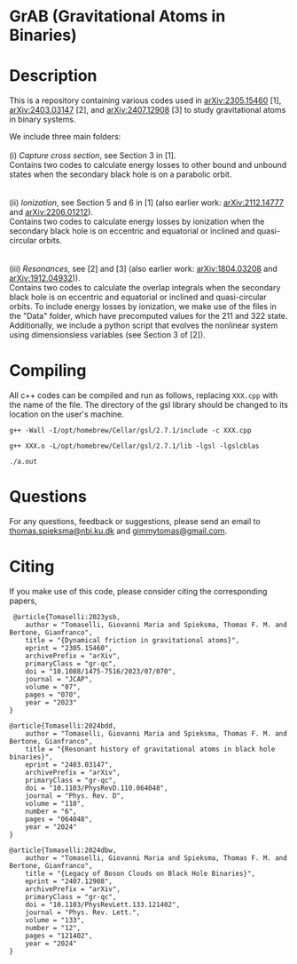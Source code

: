 # GrAB (Gravitational Atoms in Binaries)
# Description
This is a repository containing various codes used in <a href="https://arxiv.org/abs/2305.15460">arXiv:2305.15460</a> [1], <a href="https://arxiv.org/abs/2403.03147">arXiv:2403.03147</a> [2], and <a href="https://arxiv.org/abs/2407.12908">arXiv:2407.12908</a> [3] to study gravitational atoms in binary systems.

We include three main folders:\
\
(i) *Capture cross section*, see Section 3 in [1].\
Contains two codes to calculate energy losses to other bound and unbound states when the secondary black hole is on a parabolic orbit.\
\
\
(ii) *Ionization*, see Section 5 and 6 in [1] (also earlier work: <a href="https://arxiv.org/abs/2112.14777">arXiv:2112.14777</a> and <a href="https://arxiv.org/abs/2206.01212">arXiv:2206.01212</a>).\
Contains two codes to calculate energy losses by ionization when the secondary black hole is on eccentric and equatorial or inclined and quasi-circular orbits.\
\
\
(iii) *Resonances*, see [2] and [3] (also earlier work: <a href="https://arxiv.org/abs/1804.03208">arXiv:1804.03208</a> and <a href="https://arxiv.org/abs/1912.04932">arXiv:1912.04932</a>)).\
Contains two codes to calculate the overlap integrals when the secondary black hole is on eccentric and equatorial or inclined and quasi-circular orbits. To include energy losses by ionization, we make use of the files in the "Data" folder, which have precomputed values for the 211 and 322 state.\
Additionally, we include a python script that evolves the nonlinear system using dimensionsless variables (see Section 3 of [2]).
# Compiling
All c++ codes can be compiled and run as follows, replacing `XXX.cpp` with the name of the file. The directory of the gsl library should be changed to its location on the user's machine.
<pre><code>g++ -Wall -I/opt/homebrew/Cellar/gsl/2.7.1/include -c XXX.cpp
  
g++ XXX.o -L/opt/homebrew/Cellar/gsl/2.7.1/lib -lgsl -lgslcblas

./a.out
</code></pre>
# Questions
For any questions, feedback or suggestions, please send an email to <a href="mailto:thomas.spieksma@nbi.ku.dk">thomas.spieksma@nbi.ku.dk</a> and <a href="mailto:gimmytomas@gmail.com">gimmytomas@gmail.com</a>.
# Citing
If you make use of this code, please consider citing the corresponding papers,
<pre><code> @article{Tomaselli:2023ysb,
    author = "Tomaselli, Giovanni Maria and Spieksma, Thomas F. M. and Bertone, Gianfranco",
    title = "{Dynamical friction in gravitational atoms}",
    eprint = "2305.15460",
    archivePrefix = "arXiv",
    primaryClass = "gr-qc",
    doi = "10.1088/1475-7516/2023/07/070",
    journal = "JCAP",
    volume = "07",
    pages = "070",
    year = "2023"
}
  
@article{Tomaselli:2024bdd,
    author = "Tomaselli, Giovanni Maria and Spieksma, Thomas F. M. and Bertone, Gianfranco",
    title = "{Resonant history of gravitational atoms in black hole binaries}",
    eprint = "2403.03147",
    archivePrefix = "arXiv",
    primaryClass = "gr-qc",
    doi = "10.1103/PhysRevD.110.064048",
    journal = "Phys. Rev. D",
    volume = "110",
    number = "6",
    pages = "064048",
    year = "2024"
}

@article{Tomaselli:2024dbw,
    author = "Tomaselli, Giovanni Maria and Spieksma, Thomas F. M. and Bertone, Gianfranco",
    title = "{Legacy of Boson Clouds on Black Hole Binaries}",
    eprint = "2407.12908",
    archivePrefix = "arXiv",
    primaryClass = "gr-qc",
    doi = "10.1103/PhysRevLett.133.121402",
    journal = "Phys. Rev. Lett.",
    volume = "133",
    number = "12",
    pages = "121402",
    year = "2024"
}</code></pre>
